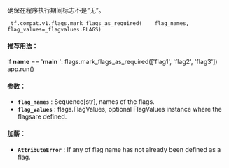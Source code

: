确保在程序执行期间标志不是“无”。

```
 tf.compat.v1.flags.mark_flags_as_required(    flag_names,    flag_values=_flagvalues.FLAGS) 
```

#### 推荐用法：
if **name**  == '**main** ':  flags.mark_flags_as_required(['flag1', 'flag2', 'flag3'])  app.run()

#### 参数：
- **`flag_names`** : Sequence[str], names of the flags.
- **`flag_values`** : flags.FlagValues, optional FlagValues instance where the flagsare defined.


#### 加薪：
- **`AttributeError`** : If any of flag name has not already been defined as a flag.
